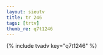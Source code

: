 ```yaml
--- 
layout: sieutv
title: tr 246
tags: [trtv]
thumb_re: q7t1246
---
```

{% include tvadv key="q7t1246" %} 
